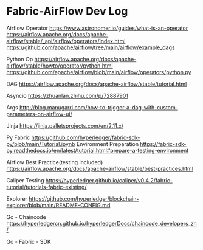 # Fabric-AirFlow Dev Log

Airflow Operator
https://www.astronomer.io/guides/what-is-an-operator
https://airflow.apache.org/docs/apache-airflow/stable/_api/airflow/operators/index.html
https://github.com/apache/airflow/tree/main/airflow/example_dags

Python Op
https://airflow.apache.org/docs/apache-airflow/stable/howto/operator/python.html
https://github.com/apache/airflow/blob/main/airflow/operators/python.py

DAG
https://airflow.apache.org/docs/apache-airflow/stable/tutorial.html

Asyncio
https://zhuanlan.zhihu.com/p/72887901

Args
http://blog.manugarri.com/how-to-trigger-a-dag-with-custom-parameters-on-airflow-ui/

Jinja
https://jinja.palletsprojects.com/en/2.11.x/

Py Fabric
https://github.com/hyperledger/fabric-sdk-py/blob/main/Tutorial.ipynb
Environment Preparation
https://fabric-sdk-py.readthedocs.io/en/latest/tutorial.html#prepare-a-testing-environment

Airflow Best Practice(testing included)
https://airflow.apache.org/docs/apache-airflow/stable/best-practices.html

Caliper Testing
https://hyperledger.github.io/caliper/v0.4.2/fabric-tutorial/tutorials-fabric-existing/

Explorer
https://github.com/hyperledger/blockchain-explorer/blob/main/README-CONFIG.md

Go - Chaincode
https://hyperledgercn.github.io/hyperledgerDocs/chaincode_developers_zh/

Go - Fabric - SDK
